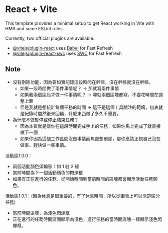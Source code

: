 # React + Vite

This template provides a minimal setup to get React working in Vite with HMR and some ESLint rules.

Currently, two official plugins are available:

- [@vitejs/plugin-react](https://github.com/vitejs/vite-plugin-react/blob/main/packages/plugin-react/README.md) uses [Babel](https://babeljs.io/) for Fast Refresh
- [@vitejs/plugin-react-swc](https://github.com/vitejs/vite-plugin-react-swc) uses [SWC](https://swc.rs/) for Fast Refresh

## Note

- 沒有刪除功能，因為要如實記錄這段時間在幹嘛，沒在幹嘛就沒在幹嘛。
    - 如果一段時間做了兩件事情呢？ -> 那就寫兩件事情
    - 如果我兩個區段才做一件事情呢？ -> 哪就兩個區塊都寫，不要花時間在調整上面
    - 但是我就是想統計每個任務的時間 -> 這不是這個工具關注的範疇，初衷就是紀錄時間然後來回顧，什麼東西做了多久不重要。
- 為什麼不做暫停或停止結束任務？
    - 因為本質就是讓你在這段時間完成手上的任務，如果你馬上完成了就直接做下一個
    - 如果你因為這個工作區間沒做事情而焦慮想刪除，那你應該正視自己沒在做事，趕快做一些事情。


活動區1.0.0：
- 兩個活動顏色須輪替：如 1 紅 2 綠
- 當前時間為下一個活動顏色的閃爍框
- 如果有正在進行的任務，從開始時間到當前時間的區塊都會顯示活動任務顏色。

活動區1.0.1：(因為休息是很重要的，有了休息時間，所以從圖表上可以清楚區分任務)
- 當前時間區塊，為淺色閃爍框
- 正在進行的任務時間區間顯示為淺色，進行任務的當時間區塊一樣顯示淺色閃爍框。